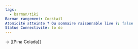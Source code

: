 ```yaml
---
tags:
  - barman/tiki
Barman rangement: Cocktail
Atomicité atteinte ? Ou sommaire raisonnable live ?: false
Statue Connectivité: to do
---
```

-> [[Pina Colada]]
